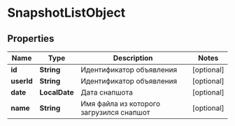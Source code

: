 

# SnapshotListObject


## Properties

| Name | Type | Description | Notes |
|------------ | ------------- | ------------- | -------------|
|**id** | **String** | Идентификатор объявления |  [optional] |
|**userId** | **String** | Идентификатор объявления |  [optional] |
|**date** | **LocalDate** | Дата снапшота |  [optional] |
|**name** | **String** | Имя файла из которого загрузился снапшот |  [optional] |



